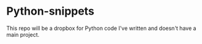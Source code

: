 # Python-snippets

This repo will be a dropbox for Python code I've written and doesn't have a main project. 
